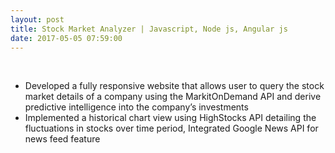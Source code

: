 ```yaml
---
layout: post
title: Stock Market Analyzer | Javascript, Node js, Angular js
date: 2017-05-05 07:59:00
---
```

<br/>
<ul>
<li>Developed a fully responsive website that allows user to query the stock market details of a company using the MarkitOnDemand API and derive predictive intelligence into the company’s investments</li>
<li>Implemented a historical chart view using HighStocks API detailing the fluctuations in stocks over time period, Integrated Google News API for news feed feature</li>
</ul>
<br/>
